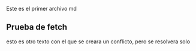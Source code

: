 Este es el primer archivo md 
## Prueba de fetch
esto es otro texto con el que se creara un conflicto, pero se resolvera solo
